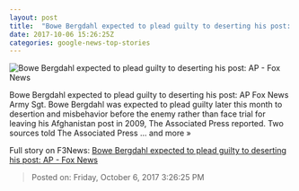 ```yaml
---
layout: post
title:  "Bowe Bergdahl expected to plead guilty to deserting his post: AP - Fox News"
date: 2017-10-06 15:26:25Z
categories: google-news-top-stories
---
```


![Bowe Bergdahl expected to plead guilty to deserting his post: AP - Fox News](http://www.foxnews.com/content/dam/fox-news/logo/og-fn-foxnews.jpg)

Bowe Bergdahl expected to plead guilty to deserting his post: AP Fox News Army Sgt. Bowe Bergdahl was expected to plead guilty later this month to desertion and misbehavior before the enemy rather than face trial for leaving his Afghanistan post in 2009, The Associated Press reported. Two sources told The Associated Press ... and more »


Full story on F3News: [Bowe Bergdahl expected to plead guilty to deserting his post: AP - Fox News](http://www.f3nws.com/n/SmkqGB)

> Posted on: Friday, October 6, 2017 3:26:25 PM
